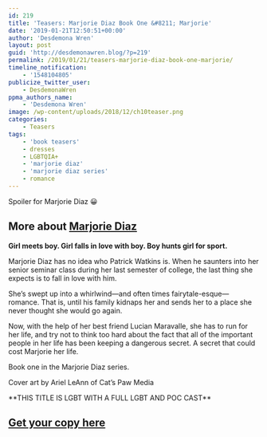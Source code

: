 ```yaml
---
id: 219
title: 'Teasers: Marjorie Diaz Book One &#8211; Marjorie'
date: '2019-01-21T12:50:51+00:00'
author: 'Desdemona Wren'
layout: post
guid: 'http://desdemonawren.blog/?p=219'
permalink: /2019/01/21/teasers-marjorie-diaz-book-one-marjorie/
timeline_notification:
    - '1548104805'
publicize_twitter_user:
    - DesdemonaWren
ppma_authors_name:
    - 'Desdemona Wren'
image: /wp-content/uploads/2018/12/ch10teaser.png
categories:
    - Teasers
tags:
    - 'book teasers'
    - dresses
    - LGBTQIA+
    - 'marjorie diaz'
    - 'marjorie diaz series'
    - romance
---
```


Spoiler for Marjorie Diaz 😀

## More about [Marjorie Diaz](https://www.amazon.com/dp/B07FBWBDYR?ref_=pe_3052080_276849420)

**Girl meets boy. Girl falls in love with boy. Boy hunts girl for sport.**

Marjorie Diaz has no idea who Patrick Watkins is. When he saunters into her senior seminar class during her last semester of college, the last thing she expects is to fall in love with him.   
  
She’s swept up into a whirlwind—and often times fairytale-esque—romance. That is, until his family kidnaps her and sends her to a place she never thought she would go again.   
  
Now, with the help of her best friend Lucian Maravalle, she has to run for her life, and try not to think too hard about the fact that all of the important people in her life has been keeping a dangerous secret. A secret that could cost Marjorie her life.  
  
Book one in the Marjorie Diaz series.  
  
Cover art by Ariel LeAnn of Cat’s Paw Media  
  
\*\*THIS TITLE IS LGBT WITH A FULL LGBT AND POC CAST\*\*

## [Get your copy here](https://www.amazon.com/dp/B07FBWBDYR?ref_=pe_3052080_276849420)